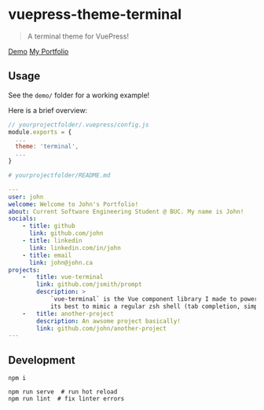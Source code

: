 # vuepress-theme-terminal
> A terminal theme for VuePress!

[Demo](https://jsmith.github.io/vuepress-theme-terminal)
[My Portfolio](https://jsmith.github.io)

## Usage
See the `demo/` folder for a working example!

Here is a brief overview:
```javascript
// yourprojectfolder/.vuepress/config.js
module.exports = {
  ...
  theme: 'terminal',
  ...
}
```

```yaml
# yourprojectfolder/README.md

---
user: john
welcome: Welcome to John's Portfolio!
about: Current Software Engineering Student @ BUC. My name is John!
socials:
    - title: github
      link: github.com/john
    - title: linkedin
      link: linkedin.com/in/john
    - title: email
      link: john@john.ca
projects:
    -   title: vue-terminal
        link: github.com/jsmith/prompt
        description: >
            `vue-terminal` is the Vue component library I made to power this website. It tries
            its best to mimic a regular zsh shell (tab completion, simple commands, etc.).
    -   title: another-project
        description: An awsome project basically!
        link: github.com/john/another-project
---
```

## Development
```
npm i

npm run serve  # run hot reload
npm run lint  # fix linter errors
```
